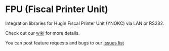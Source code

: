 # FPU (Fiscal Printer Unit)
Integration libraries for Hugin Fiscal Printer Unit (YNÖKC) via LAN or RS232.

Check out our [wiki](https://github.com/huginsdk/fpu/wiki) for more details.  

You can post feature requests and bugs to our [issues list](https://github.com/huginsdk/fpu/issues)
